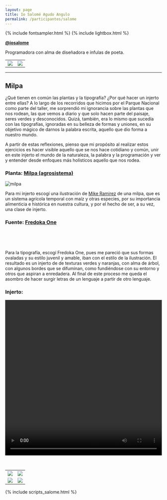 ```yaml
---
layout: page
title: Io Salomé Agudo Angulo
permalink: /participantes/salome
---
```

{% include fontsampler.html %}
{% include lightbox.html %}

**[@iosalome](https://www.instagram.com/iosalome/)**

Programadora con alma de diseñadora e ínfulas de poeta.

<div class="gallery_1">
  <table>
    <tbody>
      <tr>
        <td>
          <a href="/injertos/participantes/assets_salome/salome_1.jpg">
            <img src="/injertos/participantes/assets_salome/salome_1.jpg">
          </a>
        </td>
        <td>
          <a href="/injertos/participantes/assets_salome/salome_2.jpg">
            <img src="/injertos/participantes/assets_salome/salome_2.jpg">
          </a>
        </td>
      </tr>
    </tbody>
  </table>
</div>

---

## Milpa

¿Qué tienen en común las plantas y la tipografía? ¿Por qué hacer un injerto entre ellas? A lo largo de los recorridos que hicimos por el Parque Nacional como parte del taller, me sorprendió mi ignorancia sobre las plantas que nos rodean, las que vemos a diario y que solo hacen parte del paisaje, seres verdes y desconocidos. Quizá, también, era lo mismo que sucedía con las tipografías, ignoradas en su belleza de formas y uniones, en su objetivo mágico de darnos la palabra escrita, aquello que dio forma a nuestro mundo.

A partir de estas reflexiones, pienso que mi propósito al realizar estos ejercicios es hacer visible aquello que se nos hace cotidiano y común, unir en este injerto el mundo de la naturaleza, la palabra y la programación y ver y entender desde enfoques más holísticos aquello que nos rodea.

### Planta: [Milpa (agrosistema)](https://es.wikipedia.org/wiki/Milpa)

![milpa](/injertos/participantes/assets_salome/maiz_original.jpg)

Para mi injerto escogí una ilustración de [Mike Ramirez](https://www.instagram.com/mikec.ramirez/) de una milpa, que es un sistema agrícola temporal con maíz y otras especies, por su importancia alimenticia e histórica en nuestra cultura, y por el hecho de ser, a su vez, una clase de injerto.

### Fuente: [Fredoka One](https://fonts.google.com/specimen/Fredoka+One)

&nbsp;

<div id="font_sampler"></div>

&nbsp;

Para la tipografía, escogí Fredoka One, pues me pareció que sus formas ovaladas y su estilo juvenil y amable, iban con el estilo de la ilustración. El resultado es un injerto de de texturas verdes y naranjas, con alma de árbol, con algunos bordes que se difuminan, como fundiéndose con su entorno y otros que aspiran a enredadera. Al final de este proceso me queda el asombro de hacer surgir letras de un lenguaje a partir de otro lenguaje.

### Injerto:

<div style="text-align:center; max-width:100%;">
  <video width="100%" height="500" controls loop>
    <source src="/injertos/participantes/assets_salome/milpa.mp4" type="video/mp4"/>
  </video>
</div>

&nbsp;

<div class="gallery_2">
  <table>
    <tbody>
      <tr>
        <td>
          <a href="/injertos/participantes/assets_salome/milpa_4.png">
            <img src="/injertos/participantes/assets_salome/milpa_4.png">
          </a>
        </td>
        <td>
          <a href="/injertos/participantes/assets_salome/milpa_2.png">
            <img src="/injertos/participantes/assets_salome/milpa_2.png">
          </a>
        </td>
      </tr>
      <tr>
        <td>
          <a href="/injertos/participantes/assets_salome/milpa_3.png">
            <img src="/injertos/participantes/assets_salome/milpa_3.png">
          </a>
        </td>
        <td>
          <a href="/injertos/participantes/assets_salome/milpa_1.png">
            <img src="/injertos/participantes/assets_salome/milpa_1.png">
          </a>
        </td>
      </tr>
    </tbody>
  </table>
</div>

{% include scripts_salome.html %}